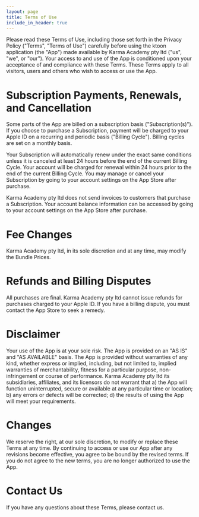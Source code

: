 ```yaml
---
layout: page
title: Terms of Use
include_in_header: true
---
```


Please read these Terms of Use, including those set forth in the Privacy Policy ("Terms", "Terms of Use") carefully before using the ktoon application (the "App") made available by Karma Academy pty ltd ("us", "we", or "our").
Your access to and use of the App is conditioned upon your acceptance of and compliance with these Terms. These Terms apply to all visitors, users and others who wish to access or use the App.

# Subscription Payments, Renewals, and Cancellation

Some parts of the App are billed on a subscription basis ("Subscription(s)"). If you choose to purchase a Subscription, payment will be charged to your Apple ID on a recurring and periodic basis ("Billing Cycle"). Billing cycles are set  on a monthly basis.

Your Subscription will automatically renew under the exact same conditions unless it is canceled at least 24 hours before the end of the current Billing Cycle. Your account will be charged for renewal within 24 hours prior to the end of the current Billing Cycle. You may manage or cancel your Subscription by going to your account settings on the App Store after purchase.

Karma Academy pty ltd does not send invoices to customers that purchase a Subscription. Your account balance information can be accessed by going to your account settings on the App Store after purchase.

# Fee Changes

Karma Academy pty ltd, in its sole discretion and at any time, may modify the Bundle Prices.

# Refunds and Billing Disputes

All purchases are final. Karma Academy pty ltd cannot issue refunds for purchases charged to your Apple ID. If you have a billing dispute, you must contact the App Store to seek a remedy.

# Disclaimer

Your use of the App is at your sole risk. The App is provided on an "AS IS" and "AS AVAILABLE" basis. The App is provided without warranties of any kind, whether express or implied, including, but not limited to, implied warranties of merchantability, fitness for a particular purpose, non-infringement or course of performance.
Karma Academy pty ltd its subsidiaries, affiliates, and its licensors do not warrant that 
a) the App will function uninterrupted, secure or available at any particular time or location; 
b) any errors or defects will be corrected; 
d) the results of using the App will meet your requirements.

# Changes

We reserve the right, at our sole discretion, to modify or replace these Terms at any time.
By continuing to access or use our App after any revisions become effective, you agree to be bound by the revised terms. If you do not agree to the new terms, you are no longer authorized to use the App.

# Contact Us
If you have any questions about these Terms, please contact us.